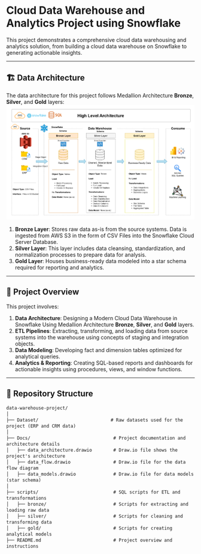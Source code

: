# Cloud Data Warehouse and Analytics Project using Snowflake

This project demonstrates a comprehensive  cloud data warehousing and analytics solution, from building a cloud data warehouse on Snowflake to generating actionable insights.

---
## 🏗️ Data Architecture

The data architecture for this project follows Medallion Architecture **Bronze**, **Silver**, and **Gold** layers:
![Data Architecture](Docs/data_architecture.png)

1. **Bronze Layer**: Stores raw data as-is from the source systems. Data is ingested from AWS S3 in the form of CSV Files into the Snowflake Cloud Server Database.
2. **Silver Layer**: This layer includes data cleansing, standardization, and normalization processes to prepare data for analysis.
3. **Gold Layer**: Houses business-ready data modeled into a star schema required for reporting and analytics.

---
## 📖 Project Overview

This project involves:

1. **Data Architecture**: Designing a Modern Cloud Data Warehouse in Snowflake Using Medallion Architecture **Bronze**, **Silver**, and **Gold** layers.
2. **ETL Pipelines**: Extracting, transforming, and loading data from source systems into the warehouse using concepts of staging and integration objects.
3. **Data Modeling**: Developing fact and dimension tables optimized for analytical queries.
4. **Analytics & Reporting**: Creating SQL-based reports and dashboards for actionable insights using procedures, views, and window functions.

---

## 📂 Repository Structure
```
data-warehouse-project/
│
├── Dataset/                           # Raw datasets used for the project (ERP and CRM data)
│
├── Docs/                               # Project documentation and architecture details
│   ├── data_architecture.drawio        # Draw.io file shows the project's architecture
│   ├── data_flow.drawio                # Draw.io file for the data flow diagram
│   ├── data_models.drawio              # Draw.io file for data models (star schema)
│
├── scripts/                            # SQL scripts for ETL and transformations
│   ├── bronze/                         # Scripts for extracting and loading raw data
│   ├── silver/                         # Scripts for cleaning and transforming data
│   ├── gold/                           # Scripts for creating analytical models
├── README.md                           # Project overview and instructions
```
